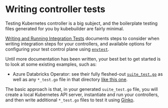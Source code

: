 # Writing controller tests

Testing Kubernetes controller is a big subject, and the boilerplate testing
files generated for you by kubebuilder are fairly minimal.

[Writing and Running Integration Tests](/reference/testing/integration.md) documents steps to consider when writing integration steps for your controllers, and available options for configuring your test control plane using [`envtest`](https://godoc.org/github.com/kubernetes-sigs/controller-runtime/pkg/envtest).

Until more documentation has been written, your best bet to get started is to look at some
existing examples, such as:

* Azure Databricks Operator: see their fully fleshed-out
  [`suite_test.go`](https://github.com/microsoft/azure-databricks-operator/blob/0f722a710fea06b86ecdccd9455336ca712bf775/controllers/suite_test.go)
  as well as any `*_test.go` file in that directory [like this
  one](https://github.com/microsoft/azure-databricks-operator/blob/0f722a710fea06b86ecdccd9455336ca712bf775/controllers/secretscope_controller_test.go).

The basic approach is that, in your generated `suite_test.go` file, you will
create a local Kubernetes API server, instantiate and run your controllers, and
then write additional `*_test.go` files to test it using
[Ginko](http://onsi.github.io/ginkgo).
